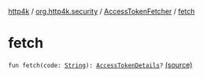 [http4k](../../index.md) / [org.http4k.security](../index.md) / [AccessTokenFetcher](index.md) / [fetch](./fetch.md)

# fetch

`fun fetch(code: `[`String`](https://kotlinlang.org/api/latest/jvm/stdlib/kotlin/-string/index.html)`): `[`AccessTokenDetails`](../-access-token-details/index.md)`?` [(source)](https://github.com/http4k/http4k/blob/master/http4k-security-oauth/src/main/kotlin/org/http4k/security/AccessTokenFetcher.kt#L21)
